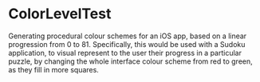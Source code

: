 ColorLevelTest
==============

Generating procedural colour schemes for an iOS app, based on a linear progression from 0 to 81. Specifically, this would be used with a Sudoku application, to visual represent to the user their progress in a particular puzzle, by changing the whole interface colour scheme from red to green, as they fill in more squares.
